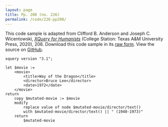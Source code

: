 ```yaml
---
layout: page
title: Pp. 208 (no. 226)
permalink: /code/226-pp208/
---
```


This code sample is adapted from Clifford B. Anderson and Joseph C. Wicentowski, 
[_XQuery for Humanists_](/) (College Station: Texas A&M University Press, 2020), 208. 
Download this code sample in its [raw form](/code/226-pp208/226-pp208.xq).
View the source on [GitHub](https://github.com/coding4humanists/xquery4humanists/blob/release/code/226-pp208/226-pp208.xq).

```xquery
xquery version "3.1";

let $movie :=
    <movie>
        <title>Way of the Dragon</title>
        <director>Bruce Lee</director>
        <date>1972</date>
    </movie>
return
    copy $mutated-movie := $movie
    modify
        replace value of node $mutated-movie/director/text()
        with $mutated-movie/director/text() || " (1940-1973)"
    return
        $mutated-movie
```  
